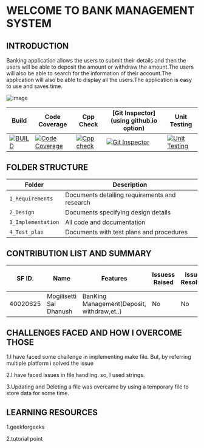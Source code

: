 # WELCOME TO BANK MANAGEMENT SYSTEM
## INTRODUCTION
Banking application allows the users to submit their details and then the users will be able to deposit the amount or withdraw the amount.The users will also be able to search for the information of their account.The application will also be able to display all the users.The application is easy to use and saves time.


![image](https://user-images.githubusercontent.com/94169261/143284542-b7c955ae-fbc7-4653-a2ba-aacb909bf090.png)



Build | Code Coverage | Cpp Check | [Git Inspector](using github.io option) |Unit Testing
------|---------------|-------|--------------|--------------
|[![BUILD](https://github.com/MSDhanush17/M1_Banking_Management-System/actions/workflows/Build.yml/badge.svg)](https://github.com/MSDhanush17/M1_Banking_Management-System/actions/workflows/Build.yml)|[![Code Coverage](https://github.com/MSDhanush17/M1_Banking_Management-System/actions/workflows/code_coverage.yml/badge.svg)](https://github.com/MSDhanush17/M1_Banking_Management-System/actions/workflows/code_coverage.yml)|[![Cpp check](https://github.com/MSDhanush17/M1_Banking_Management-System/actions/workflows/cppcheck.yml/badge.svg)](https://github.com/MSDhanush17/M1_Banking_Management-System/actions/workflows/cppcheck.yml)|[![Git Inspector](https://github.com/MSDhanush17/M1_Banking_Management-System/actions/workflows/Git_Inspector.yml/badge.svg)](https://github.com/MSDhanush17/M1_Banking_Management-System/actions/workflows/Git_Inspector.yml)|[![Unit Testing](https://github.com/MSDhanush17/M1_Banking_Management-System/actions/workflows/unit_test.yml/badge.svg)](https://github.com/MSDhanush17/M1_Banking_Management-System/actions/workflows/unit_test.yml)|




## FOLDER STRUCTURE

Folder             | Description
-------------------| -----------------------------------------
`1_Requirements`   | Documents detailing requirements and research
`2_Design`         | Documents specifying design details
`3_Implementation` | All code and documentation
`4_Test_plan`      | Documents with test plans and procedures

## CONTRIBUTION LIST AND SUMMARY

SF ID. |  Name   |    Features    | Issuess Raised |Issues Resolved|No Test Cases|Test Case Pass
-------|---------|----------------|----------------|---------------|-------------|--------------
40020625 | Mogilisetti Sai Dhanush  | BanKing Management(Deposit, withdraw,et..)    |  No     |  No   | 4   | 4     
   






## CHALLENGES FACED AND HOW I OVERCOME THOSE

1.I have faced some challenge in implementing make file. But, by referring multiple platform i solved the issue

2.I have faced issues in file handling. so, I used strings.

3.Updating and Deleting a file was overcame by using a temporary file to store data for some time.

## LEARNING RESOURCES

1.geekforgeeks

2.tutorial point


